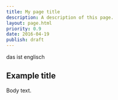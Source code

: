```yaml
---
title: My page title
description: A description of this page.
layout: page.html
priority: 0.9
date: 2016-04-19
publish: draft
---
```


das ist englisch

## Example title
Body text.
